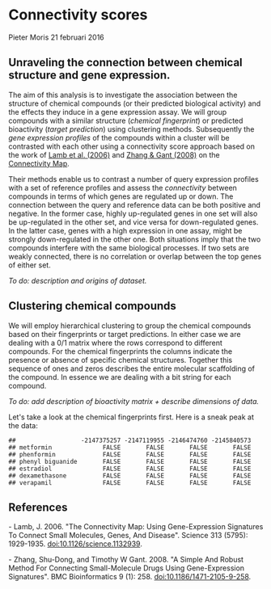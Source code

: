 Connectivity scores
================
Pieter Moris
21 februari 2016

Unraveling the connection between chemical structure and gene expression.
-------------------------------------------------------------------------

The aim of this analysis is to investigate the association between the structure of chemical compounds (or their predicted biological activity) and the effects they induce in a gene expression assay. We will group compounds with a similar structure (*chemical fingerprint*) or predicted bioactivity (*target prediction*) using clustering methods. Subsequently the *gene expression profiles* of the compounds within a cluster will be contrasted with each other using a connectivity score approach based on the work of [Lamb et al. (2006)](#lamb) and [Zhang & Gant (2008)](#zang) on the [Connectivity Map](https://www.broadinstitute.org/cmap/).

Their methods enable us to contrast a number of query expression profiles with a set of reference profiles and assess the *connectivity* between compounds in terms of which genes are regulated up or down. The connection between the query and reference data can be both positive and negative. In the former case, highly up-regulated genes in one set will also be up-regulated in the other set, and vice versa for down-regulated genes. In the latter case, genes with a high expression in one assay, might be strongly down-regulated in the other one. Both situations imply that the two compounds interfere with the same biological processes. If two sets are weakly connected, there is no correlation or overlap between the top genes of either set.

*To do: description and origins of dataset.*

Clustering chemical compounds
-----------------------------

We will employ hierarchical clustering to group the chemical compounds based on their fingerprints or target predictions. In either case we are dealing with a 0/1 matrix where the rows correspond to different compounds. For the chemical fingerprints the columns indicate the presence or absence of specific chemical structures. Together this sequence of ones and zeros describes the entire molecular scaffolding of the compound. In essence we are dealing with a bit string for each compound.

*To do: add description of bioactivity matrix + describe dimensions of data.*

Let's take a look at the chemical fingerprints first. Here is a sneak peak at the data:

    ##                  -2147375257 -2147119955 -2146474760 -2145840573
    ## metformin              FALSE       FALSE       FALSE       FALSE
    ## phenformin             FALSE       FALSE       FALSE       FALSE
    ## phenyl biguanide       FALSE       FALSE       FALSE       FALSE
    ## estradiol              FALSE       FALSE       FALSE       FALSE
    ## dexamethasone          FALSE       FALSE       FALSE       FALSE
    ## verapamil              FALSE       FALSE       FALSE       FALSE

References
----------

<a name="lamb"></a>- Lamb, J. 2006. "The Connectivity Map: Using Gene-Expression Signatures To Connect Small Molecules, Genes, And Disease". Science 313 (5795): 1929-1935. <doi:10.1126/science.1132939>.

<a name="zang"></a> - Zhang, Shu-Dong, and Timothy W Gant. 2008. "A Simple And Robust Method For Connecting Small-Molecule Drugs Using Gene-Expression Signatures". BMC Bioinformatics 9 (1): 258. <doi:10.1186/1471-2105-9-258>.
